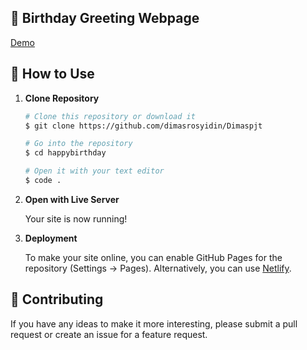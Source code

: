 ## 🎉 Birthday Greeting Webpage 

[Demo](https://dimasrosyidin.github.io/Dimaspjt/)

## 🚀 How to Use

1.  **Clone Repository**

    ```bash
    # Clone this repository or download it
    $ git clone https://github.com/dimasrosyidin/Dimaspjt

    # Go into the repository
    $ cd happybirthday

    # Open it with your text editor
    $ code .
    ```

2. **Open with Live Server**

    Your site is now running!

3. **Deployment**

    To make your site online, you can enable GitHub Pages for the repository (Settings -> Pages). Alternatively, you can use [Netlify](https://www.netlify.com/).

## 📝 Contributing

If you have any ideas to make it more interesting, please submit a pull request or create an issue for a feature request.
